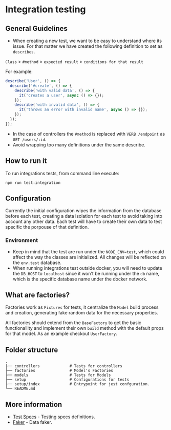 # Integration testing

## General Guidelines

- When creating a new test, we want to be easy to understand where its issue. For that matter we have created the following definition to set as `describes`.

`Class` > `#method` > `expected result` > `conditions for that result`

For example:

```js
describe('User', () => {
  describe('#create', () => {
    describe('with valid data', () => {
      it('creates a user', async () => {});
    });
    describe('with invalid data', () => {
      it('throws an error with invalid name', async () => {});
    });
  });
});
```

- In the case of controllers the `#method` is replaced with `VERB /endpoint` as `GET /users/:id`.
- Avoid wrapping too many definitions under the same describe.

## How to run it

To run integrations tests, from command line execute:

```shell
npm run test:integration
```

## Configuration

Currently the initial configuration wipes the information from the database before each test, creating a data isolation for each test to avoid taking into account any other data.
Each test will have to create their own data to test specific the porpouse of that definition.

### Environment

- Keep in mind that the test are run under the `NODE_ENV=test`, which could affect the way the classes are initialized. All changes will be reflected on the `env.test` database.
- When running integrations test outside docker, you will need to update the `DB_HOST` to `localhost` since it won't be running under the `db` name, which is the specific database name under the docker network.

## What are factories?

Factories work as `Fixtures` for tests, it centralize the `Model` build process and creation, generating fake random data for the necessary properties.

All factories should extend from the `BaseFactory` to get the basic functionallity and implement their own `build` method with the default props for that model.
As an example checkout `UserFactory`.

## Folder structure

    .
    ├── controllers             # Tests for controllers
    ├── factories               # Model's Factories
    ├── models                  # Tests for Models
    ├── setup                   # Configurations for tests
    ├── setup/index             # Entrypoint for jest confguration.
    └── README.md

## More information

- [Test Specs](http://www.betterspecs.org) - Testing specs definitions.
- [Faker](https://github.com/marak/Faker.js/) - Data faker.
